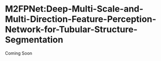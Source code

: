 # M2FPNet:Deep-Multi-Scale-and-Multi-Direction-Feature-Perception-Network-for-Tubular-Structure-Segmentation
Coming Soon
